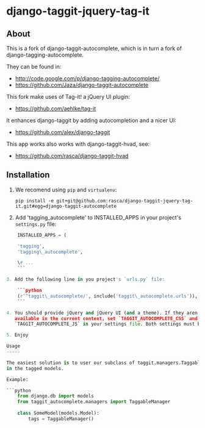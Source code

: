 django-taggit-jquery-tag-it
===========================

About
-----

This is a fork of django-taggit-autocomplete, which is in turn a fork of
django-tagging-autocomplete.

They can be found in:

* http://code.google.com/p/django-tagging-autocomplete/
* https://github.com/Jaza/django-taggit-autocomplete

This fork make uses of Tag-it! a jQuery UI plugin:

* https://github.com/aehlke/tag-it 

It enhances django-taggit by adding autocompletion and a nicer UI:

* https://github.com/alex/django-taggit

This app works also works with django-taggit-hvad, see:

* https://github.com/rasca/django-taggit-hvad

Installation
------------

1. We recomend using `pip` and `virtualenv`:

    ```
    pip install -e git+git@github.com:rasca/django-taggit-jquery-tag-it.git#egg=django-taggit-autocomplete
    ```

2. Add 'tagging_autocomplete' to INSTALLED_APPS in your project's `settings.py`
   file:
```python
    INSTALLED_APPS = (

    'tagging',    
    'tagging\_autocomplete',

    \# ...
    ```

3. Add the following line in you project's `urls.py` file:

    ```python
    (r'^taggit\_autocomplete/', include('taggit\_autocomplete.urls')),
    ```

4. You should provide jQuery and jQuery UI (and a theme). If they aren't
   available in the current context, set `TAGGIT_AUTOCOMPLETE_CSS` and
   `TAGGIT_AUTOCOMPLETE_JS` in your settings file. Both settings must be lists.

5. Enjoy

Usage
-----

The easiest solution is to user our subclass of taggit.managers.TaggableManager
in the tagged models.

Example:

```python
    from django.db import models
    from taggit_autocomplete.managers import TaggableManager
    
    class SomeModel(models.Model):
        tags = TaggableManager()
```